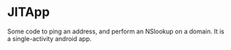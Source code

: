 # JITApp
Some code to ping an address, and perform an NSlookup on a domain. It is a single-activity android app. 
